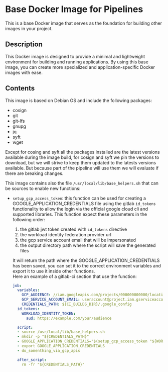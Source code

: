 # Base Docker Image for Pipelines

This is a base Docker image that serves as the foundation for building other images in your project.

## Description

This Docker image is designed to provide a minimal and lightweight environment for building and running applications.
By using this base image, you can create more specialized and application-specific Docker images with ease.

## Contents

This image is based on Debian OS and include the following packages:

- cosign
- git
- git-lfs
- gnupg
- jq
- syft
- wget

Except for cosing and syft all the packages installed are the latest versions available during the image build,
for cosign and syft we pin the versions to download, but we will strive to keep them updated to the latests
versions available. But because part of the pipeline will use them we will evaluate if there are breaking changes.

This image contains also the file `/usr/local/lib/base_helpers.sh` that can be sources to enable new functions:

- `setup_gcp_access_token`: this function can be used for creating a GOOGLE_APPLICATION_CREDENTIALS file using the
  gitlab `id_tokens` functionality to allow the login via the official google cloud cli and supported libraries.
  This function expect these parameters in the following order:

  1. the gitlab jwt token created with `id_tokens` directive
  1. the workload identity federation provider url
  1. the gcp service account email that will be impersonated
  1. the output directory path where the script will save the generated files

  It will return the path where the GOOGLE_APPLICATION_CREDENTIALS has been saved, you can set it to the correct
  environment variables and export it to use it inside other functions.  
  Here an example of a gitlab-ci section that use the function:

  ```yaml
  job:
    variables:
      GCP_AUDIENCE: //iam.googleapis.com/projects/000000000000/locations/global/workloadIdentityPools/pool_id/providers/provider_id
      GCP_SERVICE_ACCOUNT_EMAIL: useraccount@project.iam.gserviceaccount.com
      CREDENTIALS_PATH: ${CI_BUILDS_DIR}/.google_config
    id_tokens:
      WORKLOAD_IDENTITY_TOKEN:
        aud: https://example.com/your/audience

    script:
    - source /usr/local/lib/base_helpers.sh
    - mkdir -p "${CREDENTIALS_PATH}"
    - GOOGLE_APPLICATION_CREDENTIALS="$(setup_gcp_access_token "${WORKLOAD_IDENTITY_TOKEN}" "${GCP_AUDIENCE}" "${GCP_SERVICE_ACCOUNT_EMAIL}" "{CREDENTIALS_PATH}")"
  	- export GOOGLE_APPLICATION_CREDENTIALS
    - do_somenthing_via_gcp_apis

    after_script:
      rm -fr "${CREDENTIALS_PATH}"
  ```
